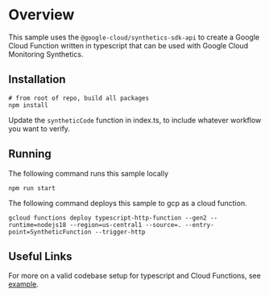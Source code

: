 # Overview

This sample uses the `@google-cloud/synthetics-sdk-api` to create a Google Cloud Function written in typescript that can be used with Google Cloud Monitoring Synthetics.

## Installation

```
# from root of repo, build all packages
npm install
```

Update the `syntheticCode` function in index.ts, to include whatever workflow you want to verify.

## Running 

The following command runs this sample locally
```
npm run start
```

The following command deploys this sample to gcp as a cloud function.
```
gcloud functions deploy typescript-http-function --gen2 --runtime=nodejs18 --region=us-central1 --source=. --entry-point=SyntheticFunction --trigger-http
```

## Useful Links

For more on a valid codebase setup for typescript and Cloud Functions, see [example](https://github.com/GoogleCloudPlatform/functions-framework-nodejs/blob/master/docs/typescript.md).